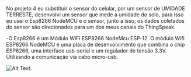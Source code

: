 No projeto 4 eu substituir o sensor do celular, por um sensor de UMIDADE TERRESTE, desenvolvi um sensor que mede a umidade do solo, para isso eu usei o Esp8266 NodeMCU e o sensor, junto a isso, os dados coletados do sensor são direcionados para um dos meus canais do ThingSpeak. 

-O Esp8266 é um Módulo WiFi ESP8266 NodeMcu ESP-12. O módulo Wifi ESP8266 NodeMCU é uma placa de desenvolvimento que combina o chip ESP8266, uma interface usb-serial e um regulador de tensão 3.3V. Utilizando a comunicação via cabo micro-usb. 

![Alt Text](https://drive.google.com/drive/folders/1iT0BAxGnHEjRCC4nxvDRrvwte-_cwkSI).
